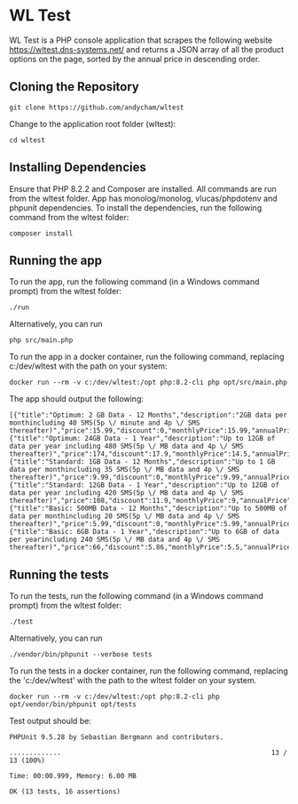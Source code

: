 # WL Test

WL Test is a PHP console application that scrapes the following website
https://wltest.dns-systems.net/ 
and returns a JSON array of all the product options on the page, sorted by the annual price in descending order.

## Cloning the Repository
```
git clone https://github.com/andycham/wltest
```
Change to the application root folder (wltest):
```
cd wltest
```

## Installing Dependencies

Ensure that PHP 8.2.2 and Composer are installed.
All commands are run from the wltest folder.
App has monolog/monolog, vlucas/phpdotenv and phpunit dependencies.
To install the dependencies, run the following command from the wltest folder:
```
composer install
```

## Running the app

To run the app, run the following command (in a Windows command prompt) from the wltest folder:
```
./run
```
Alternatively, you can run
```
php src/main.php
```
To run the app in a docker container, run the following command, replacing c:/dev/wltest with the path on your system:
```
docker run --rm -v c:/dev/wltest:/opt php:8.2-cli php opt/src/main.php
```
The app should output the following:
```
[{"title":"Optimum: 2 GB Data - 12 Months","description":"2GB data per monthincluding 40 SMS(5p \/ minute and 4p \/ SMS thereafter)","price":15.99,"discount":0,"monthlyPrice":15.99,"annualPrice":191.88},{"title":"Optimum: 24GB Data - 1 Year","description":"Up to 12GB of data per year including 480 SMS(5p \/ MB data and 4p \/ SMS thereafter)","price":174,"discount":17.9,"monthlyPrice":14.5,"annualPrice":174},{"title":"Standard: 1GB Data - 12 Months","description":"Up to 1 GB data per monthincluding 35 SMS(5p \/ MB data and 4p \/ SMS thereafter)","price":9.99,"discount":0,"monthlyPrice":9.99,"annualPrice":119.88},{"title":"Standard: 12GB Data - 1 Year","description":"Up to 12GB of data per year including 420 SMS(5p \/ MB data and 4p \/ SMS thereafter)","price":108,"discount":11.9,"monthlyPrice":9,"annualPrice":108},{"title":"Basic: 500MB Data - 12 Months","description":"Up to 500MB of data per monthincluding 20 SMS(5p \/ MB data and 4p \/ SMS thereafter)","price":5.99,"discount":0,"monthlyPrice":5.99,"annualPrice":71.88},{"title":"Basic: 6GB Data - 1 Year","description":"Up to 6GB of data per yearincluding 240 SMS(5p \/ MB data and 4p \/ SMS thereafter)","price":66,"discount":5.86,"monthlyPrice":5.5,"annualPrice":66}]
```

## Running the tests

To run the tests, run the following command (in a Windows command prompt) from the wltest folder:
```
./test
```
Alternatively, you can run
```
./vendor/bin/phpunit --verbose tests
```
To run the tests in a docker container, run the following command, replacing the 'c:/dev/wltest' with the path to the wltest folder on your system.
```
docker run --rm -v c:/dev/wltest:/opt php:8.2-cli php opt/vendor/bin/phpunit opt/tests
```
Test output should be:
```
PHPUnit 9.5.28 by Sebastian Bergmann and contributors.

.............                                                     13 / 13 (100%)

Time: 00:00.999, Memory: 6.00 MB

OK (13 tests, 16 assertions)
```
